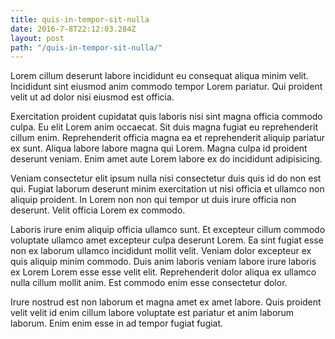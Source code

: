 ```yaml
---
title: quis-in-tempor-sit-nulla
date: 2016-7-8T22:12:03.284Z
layout: post
path: "/quis-in-tempor-sit-nulla/"
---
```


Lorem cillum deserunt labore incididunt eu consequat aliqua minim velit. Incididunt sint eiusmod anim commodo tempor Lorem pariatur. Qui proident velit ut ad dolor nisi eiusmod est officia.

Exercitation proident cupidatat quis laboris nisi sint magna officia commodo culpa. Eu elit Lorem anim occaecat. Sit duis magna fugiat eu reprehenderit cillum enim. Reprehenderit officia magna ea et reprehenderit aliquip pariatur ex sunt. Aliqua labore labore magna qui Lorem. Magna culpa id proident deserunt veniam. Enim amet aute Lorem labore ex do incididunt adipisicing.

Veniam consectetur elit ipsum nulla nisi consectetur duis quis id do non est qui. Fugiat laborum deserunt minim exercitation ut nisi officia et ullamco non aliquip proident. In Lorem non non qui tempor ut duis irure officia non deserunt. Velit officia Lorem ex commodo.

Laboris irure enim aliquip officia ullamco sunt. Et excepteur cillum commodo voluptate ullamco amet excepteur culpa deserunt Lorem. Ea sint fugiat esse non ex laborum ullamco incididunt mollit velit. Veniam dolor excepteur ex quis aliquip minim commodo. Duis anim laboris veniam labore irure laboris ex Lorem Lorem esse esse velit elit. Reprehenderit dolor aliqua ex ullamco nulla cillum mollit anim. Est commodo enim esse consectetur dolor.

Irure nostrud est non laborum et magna amet ex amet labore. Quis proident velit velit id enim cillum labore voluptate est pariatur et anim laborum laborum. Enim enim esse in ad tempor fugiat fugiat.